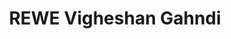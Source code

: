 ---
title: "REWE Vigheshan Gahndi"
url: /floersheim-am-main/rewe-vigheshan-gahndi/
shop: Supermarkt
---